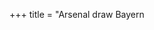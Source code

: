 +++
title = "Arsenal draw Bayern <title> Man City face Real in quarters"
date = 'Fri, 15 Mar 2024 12:11:03 GMT'
description = "Arsenal have been drawn against Bayern Munich in the quarter-finals of the Champions League, while Manchester City will play Real Madrid."
image = 'Arsenal_draw_Bayern_Man_City_face_Real_in_quarters__210369979.png'
keywrods =  []
categories = 'Sports'
tags = ['BBC']
+++

# Arsenal draw Bayern <ddd> Man City face Real in quarters

CNN.
com will feature iReporter photos in a weekly Travel Snapshots gallery.
Please submit your best shots of the U.
S.

for next week.
Visit CNN.
com/Travel next Wednesday for a new gallery of snapshots.
We will feature a selection of the best shots from across the globe.


[Read More](https://www.bbc.co.uk/sport/football/68573522)
